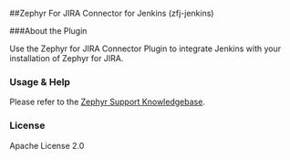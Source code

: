 <!--
#
# Licensed to the Apache Software Foundation (ASF) under one
# or more contributor license agreements.  See the NOTICE file
# distributed with this work for additional information
# regarding copyright ownership.  The ASF licenses this file
# to you under the Apache License, Version 2.0 (the
# "License"); you may not use this file except in compliance
# with the License.  You may obtain a copy of the License at
#
# http://www.apache.org/licenses/LICENSE-2.0
#
# Unless required by applicable law or agreed to in writing,
# software distributed under the License is distributed on an
# "AS IS" BASIS, WITHOUT WARRANTIES OR CONDITIONS OF ANY
#  KIND, either express or implied.  See the License for the
# specific language governing permissions and limitations
# under the License.
#
-->
##Zephyr For JIRA Connector for Jenkins (zfj-jenkins)

###About the Plugin

Use the Zephyr for JIRA Connector Plugin to integrate Jenkins with your installation of Zephyr for JIRA. 

### Usage & Help

Please refer to the [Zephyr Support Knowledgebase](https://support.getzephyr.com).

### License

Apache License 2.0
